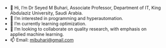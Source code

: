 - 👋 Hi, I’m Dr Seyed M Buhari, Associate Professor, Department of IT, King Abdulaziz University, Saudi Arabia.
- 👀 I’m interested in programming and hyperautomation.
- 🌱 I’m currently learning optimization.
- 💞️ I’m looking to collaborate on quality research, with emphasis on applied machine learning.
- 📫 Email: mibuhari@gmail.com

<!---
mibuhari/mibuhari is a ✨ special ✨ repository because its `README.md` (this file) appears on your GitHub profile.
You can click the Preview link to take a look at your changes.
--->
